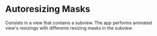 # Autoresizing Masks

Consists in a view that contains a subview. The app performs animated view's resizings with differents resizing masks in the subview.
